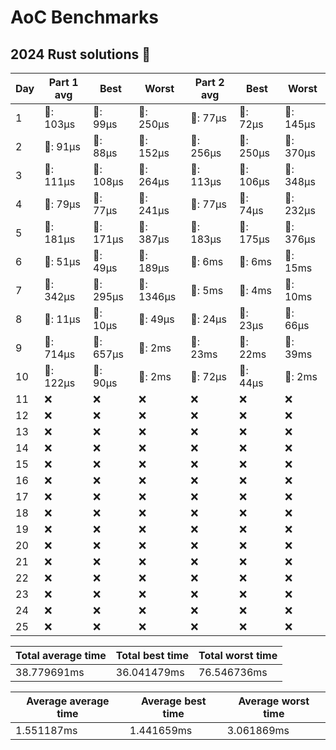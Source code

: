 # AoC Benchmarks
## 2024 Rust solutions 🤠 
| Day | Part 1 avg | Best | Worst | Part 2 avg | Best | Worst |
| --- | --- | --- | --- | --- | --- | --- |
|1|🦀: 103µs|🦀: 99µs|🦀: 250µs|🦀: 77µs|🦀: 72µs|🦀: 145µs|
|2|🦀: 91µs|🦀: 88µs|🦀: 152µs|🦀: 256µs|🦀: 250µs|🦀: 370µs|
|3|🦀: 111µs|🦀: 108µs|🦀: 264µs|🦀: 113µs|🦀: 106µs|🦀: 348µs|
|4|🦀: 79µs|🦀: 77µs|🦀: 241µs|🦀: 77µs|🦀: 74µs|🦀: 232µs|
|5|🦀: 181µs|🦀: 171µs|🦀: 387µs|🦀: 183µs|🦀: 175µs|🦀: 376µs|
|6|🦀: 51µs|🦀: 49µs|🦀: 189µs|💅: 6ms|💅: 6ms|💅: 15ms|
|7|🦀: 342µs|🦀: 295µs|🦀: 1346µs|💅: 5ms|💅: 4ms|💅: 10ms|
|8|🦀: 11µs|🦀: 10µs|🦀: 49µs|🦀: 24µs|🦀: 23µs|🦀: 66µs|
|9|🦀: 714µs|🦀: 657µs|💅: 2ms|💅: 23ms|💅: 22ms|💅: 39ms|
|10|🦀: 122µs|🦀: 90µs|💅: 2ms|🦀: 72µs|🦀: 44µs|💅: 2ms|
|11|❌|❌|❌|❌|❌|❌|
|12|❌|❌|❌|❌|❌|❌|
|13|❌|❌|❌|❌|❌|❌|
|14|❌|❌|❌|❌|❌|❌|
|15|❌|❌|❌|❌|❌|❌|
|16|❌|❌|❌|❌|❌|❌|
|17|❌|❌|❌|❌|❌|❌|
|18|❌|❌|❌|❌|❌|❌|
|19|❌|❌|❌|❌|❌|❌|
|20|❌|❌|❌|❌|❌|❌|
|21|❌|❌|❌|❌|❌|❌|
|22|❌|❌|❌|❌|❌|❌|
|23|❌|❌|❌|❌|❌|❌|
|24|❌|❌|❌|❌|❌|❌|
|25|❌|❌|❌|❌|❌|❌|

| Total average time | Total best time | Total worst time |
| --- | --- | --- |
| 38.779691ms | 36.041479ms | 76.546736ms |

| Average average time | Average best time | Average worst time |
| --- | --- | --- |
| 1.551187ms | 1.441659ms | 3.061869ms |


